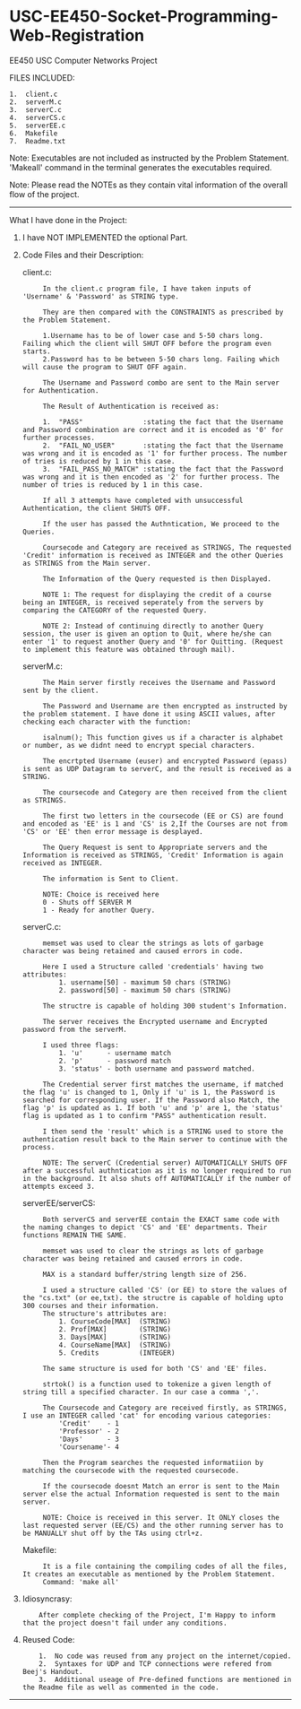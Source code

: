 # USC-EE450-Socket-Programming-Web-Registration
EE450 USC Computer Networks Project

FILES INCLUDED:

	1.	client.c
	2.	serverM.c
	3.	serverC.c
	4.	serverCS.c
	5.	serverEE.c
	6.	Makefile
	7.	Readme.txt	

Note:	Executables are not included as instructed by the Problem Statement.
		'Makeall' command in the terminal generates the executables required.

Note:	Please read the NOTEs as they contain vital information of the overall flow of the project. 

-------------------------------------------------------------------------------

What I have done in the Project:

1. I have NOT IMPLEMENTED the optional Part.

2. Code Files and their Description:
	
	client.c:

			In the client.c program file, I have taken inputs of 'Username' & 'Password' as STRING type.

			They are then compared with the CONSTRAINTS as prescribed by the Problem Statement. 

			1.Username has to be of lower case and 5-50 chars long. Failing which the client will SHUT OFF before the program even starts.
			2.Password has to be between 5-50 chars long. Failing which will cause the program to SHUT OFF again.

			The Username and Password combo are sent to the Main server for Authentication.

			The Result of Authentication is received as:

			1.	"PASS"				 :stating the fact that the Username and Password combination are correct and it is encoded as '0' for further processes.
			2.	"FAIL_NO_USER"		 :stating the fact that the Username was wrong and it is encoded as '1' for further process. The number of tries is reduced by 1 in this case.
			3.	"FAIL_PASS_NO_MATCH" :stating the fact that the Password was wrong and it is then encoded as '2' for further process. The number of tries is reduced by 1 in this case.

			If all 3 attempts have completed with unsuccessful Authentication, the client SHUTS OFF.

			If the user has passed the Authntication, We proceed to the Queries.

			Coursecode and Category are received as STRINGS, The requested 'Credit' information is received as INTEGER and the other Queries as STRINGS from the Main server. 

			The Information of the Query requested is then Displayed. 

			NOTE 1:	The request for displaying the credit of a course being an INTEGER, is received seperately from the servers by comparing the CATEGORY of the requested Query.

			NOTE 2:	Instead of continuing directly to another Query session, the user is given an option to Quit, where he/she can enter '1' to request another Query and '0' for Quitting. (Request to implement this feature was obtained through mail).

	
	serverM.c:

			The Main server firstly receives the Username and Password sent by the client. 

			The Password and Username are then encrypted as instructed by the problem statement. I have done it using ASCII values, after checking each character with the function:

			isalnum(); This function gives us if a character is alphabet or number, as we didnt need to encrypt special characters.

			The encrtpted Username (euser) and encrypted Password (epass) is sent as UDP Datagram to serverC, and the result is received as a STRING.

			The coursecode and Category are then received from the client as STRINGS.

			The first two letters in the coursecode (EE or CS) are found and encoded as 'EE' is 1 and 'CS' is 2,If the Courses are not from 'CS' or 'EE' then error message is desplayed. 

			The Query Request is sent to Appropriate servers and the Information is received as STRINGS, 'Credit' Information is again received as INTEGER.

			The information is Sent to Client.

			NOTE: Choice is received here 
			0 - Shuts off SERVER M
			1 - Ready for another Query.

	
	serverC.c:

			memset was used to clear the strings as lots of garbage character was being retained and caused errors in code.

			Here I used a Structure called 'credentials' having two attributes:
				1. username[50] - maximum 50 chars (STRING)
				2. password[50] - maximum 50 chars (STRING)

			The structre is capable of holding 300 student's Information.

			The server receives the Encrypted username and Encrypted password from the serverM.

			I used three flags:
				1. 'u' 		- username match
				2. 'p' 		- password match
				3. 'status' - both username and password matched.

			The Credential server first matches the username, if matched the flag 'u' is changed to 1, Only if 'u' is 1, the Password is searched for corresponding user. If the Password also Match, the flag 'p' is updated as 1. If both 'u' and 'p' are 1, the 'status' flag is updated as 1 to confirm "PASS" authentication result.

			I then send the 'result' which is a STRING used to store the authentication result back to the Main server to continue with the process.

			NOTE: The serverC (Credential server) AUTOMATICALLY SHUTS OFF after a successful authntication as it is no longer required to run in the background. It also shuts off AUTOMATICALLY if the number of attempts exceed 3.


	serverEE/serverCS:

			Both serverCS and serverEE contain the EXACT same code with the naming changes to depict 'CS' and 'EE' departments. Their functions REMAIN THE SAME.

			memset was used to clear the strings as lots of garbage character was being retained and caused errors in code.

			MAX is a standard buffer/string length size of 256.

			I used a structure called 'CS' (or EE) to store the values of the "cs.txt" (or ee,txt). the structre is capable of holding upto 300 courses and their information.
			The structure's attributes are:
				1. CourseCode[MAX]	(STRING)
				2. Prof[MAX]		(STRING)
				3. Days[MAX]		(STRING)
				4. CourseName[MAX]	(STRING)
				5. Credits 			(INTEGER)

			The same structure is used for both 'CS' and 'EE' files.

			strtok() is a function used to tokenize a given length of string till a specified character. In our case a comma ','.

			The Coursecode and Category are received firstly, as STRINGS, I use an INTEGER called 'cat' for encoding various categories:
				'Credit'	- 1
				'Professor' - 2
				'Days'		- 3
				'Coursename'- 4

			Then the Program searches the requested informatiion by matching the coursecode with the requested coursecode.

			If the coursecode doesnt Match an error is sent to the Main server else the actual Information requested is sent to the main server.

			NOTE: Choice is received in this server. It ONLY closes the last requested server (EE/CS) and the other running server has to be MANUALLY shut off by the TAs using ctrl+z.


	Makefile:

			It is a file containing the compiling codes of all the files, It creates an executable as mentioned by the Problem Statement.
			Command: 'make all'


3.	Idiosyncrasy:
	
			After complete checking of the Project, I'm Happy to inform that the project doesn't fail under any conditions.
			
4.	Reused Code:
			
			1.	No code was reused from any project on the internet/copied.
			2.	Syntaxes for UDP and TCP connections were refered from Beej's Handout.
			3.	Additional useage of Pre-defined functions are mentioned in the Readme file as well as commented in the code.

----------------------------------------------------------------------------
